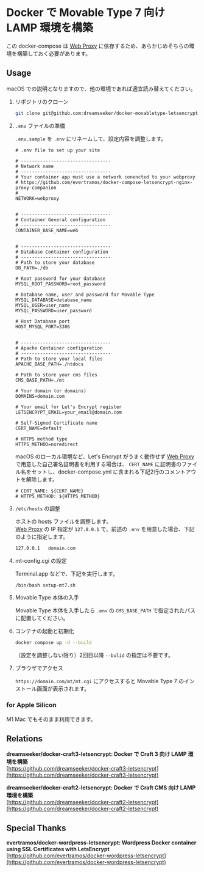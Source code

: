 # Docker で Movable Type 7 向け LAMP 環境を構築

この docker-compose は [Web Proxy](https://github.com/evertramos/docker-compose-letsencrypt-nginx-proxy-companion) に依存するため、あらかじめそちらの環境を構築しておく必要があります。

## Usage

macOS での説明となりますので、他の環境であれば適宜読み替えてください。

1. リポジトリのクローン

    ```bash
    git clone git@github.com:dreamseeker/docker-movabletype-letsencrypt.git
    ```

2. `.env` ファイルの準備

    `.env.sample` を `.env` にリネームして、設定内容を調整します。

    ```env
    # .env file to set up your site
    
    # ---------------------------------
    # Network name
    # ---------------------------------
    # Your container app must use a network conencted to your webproxy
    # https://github.com/evertramos/docker-compose-letsencrypt-nginx-proxy-companion
    #
    NETWORK=webproxy
    
    
    # ---------------------------------
    # Container General configuration
    # ---------------------------------
    CONTAINER_BASE_NAME=web
    
    
    # ---------------------------------
    # Database Container configuration
    # ---------------------------------
    # Path to store your database
    DB_PATH=./db
    
    # Root password for your database
    MYSQL_ROOT_PASSWORD=root_password
    
    # Database name, user and password for Movable Type
    MYSQL_DATABASE=database_name
    MYSQL_USER=user_name
    MYSQL_PASSWORD=user_password
    
    # Host Database port
    HOST_MYSQL_PORT=3306
    
    
    # ---------------------------------
    # Apache Container configuration
    # ---------------------------------
    # Path to store your local files
    APACHE_BASE_PATH=./htdocs

    # Path to store your cms files
    CMS_BASE_PATH=./mt
    
    # Your domain (or domains)
    DOMAINS=domain.com
    
    # Your email for Let's Encrypt register
    LETSENCRYPT_EMAIL=your_email@domain.com
    
    # Self-Signed Certificate name
    CERT_NAME=default
    
    # HTTPS method type
    HTTPS_METHOD=noredirect
    ```
    
    macOS のローカル環境など、Let's Encrypt がうまく動作せず [Web Proxy](https://github.com/evertramos/docker-compose-letsencrypt-nginx-proxy-companion) で用意した自己署名証明書を利用する場合は、 `CERT_NAME` に証明書のファイル名をセットし、docker-compose.yml に含まれる下記2行のコメントアウトを解除します。
    
    ```
    # CERT_NAME: ${CERT_NAME}
    # HTTPS_METHOD: ${HTTPS_METHOD}
    ```

3. `/etc/hosts` の調整

    ホストの hosts ファイルを調整します。  
    [Web Proxy](https://github.com/evertramos/docker-compose-letsencrypt-nginx-proxy-companion) の IP 指定が `127.0.0.1` で、前述の `.env` を用意した場合、下記のように指定します。

    ```bash
    127.0.0.1   domain.com
    ```

4. mt-config.cgi の設定

    Terminal.app などで、下記を実行します。

    ```bash
    /bin/bash setup-mt7.sh
    ```

5. Movable Type 本体の入手

    Movable Type 本体を入手したら `.env` の `CMS_BASE_PATH` で指定されたパスに配置してください。

6. コンテナの起動と初期化

    ```bash
    docker compose up -d --build
    ```
    
    （設定を調整しない限り）2回目以降 `--bulid` の指定は不要です。
    
7. ブラウザでアクセス

    `https://domain.com/mt/mt.cgi` にアクセスすると Movable Type 7 のインストール画面が表示されます。

### for Apple Silicon

M1 Mac でもそのまま利用できます。
    
## Relations

**dreamseeker/docker-craft3-letsencrypt: Docker で Craft 3 向け LAMP 環境を構築**  
[https://github.com/dreamseeker/docker-craft3-letsencrypt](https://github.com/dreamseeker/docker-craft3-letsencrypt)

**dreamseeker/docker-craft2-letsencrypt: Docker で Craft CMS 向け LAMP 環境を構築**  
[https://github.com/dreamseeker/docker-craft2-letsencrypt](https://github.com/dreamseeker/docker-craft2-letsencrypt)

## Special Thanks

**evertramos/docker-wordpress-letsencrypt: Wordpress Docker container using SSL Certificates with LetsEncrypt**  
[https://github.com/evertramos/docker-wordpress-letsencrypt](https://github.com/evertramos/docker-wordpress-letsencrypt)